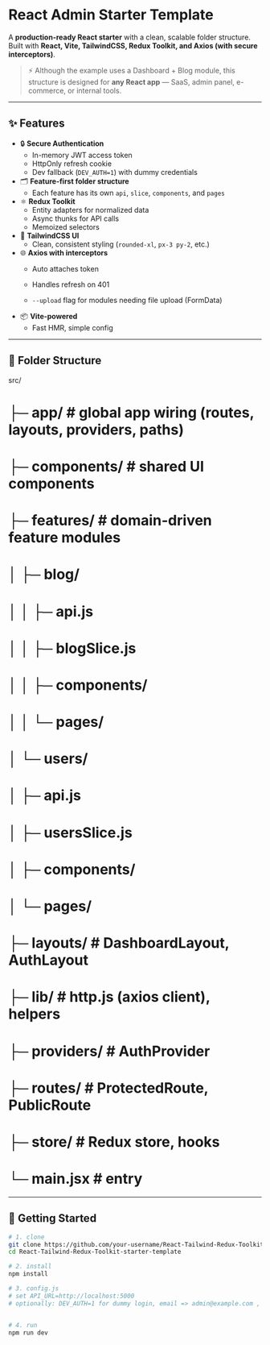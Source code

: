 # React Admin Starter Template

A **production-ready React starter** with a clean, scalable folder structure.  
Built with **React, Vite, TailwindCSS, Redux Toolkit, and Axios (with secure interceptors)**.

> ⚡️ Although the example uses a Dashboard + Blog module, this structure is designed for **any React app** — SaaS, admin panel, e-commerce, or internal tools.

---

## ✨ Features

- 🔒 **Secure Authentication**
  - In-memory JWT access token
  - HttpOnly refresh cookie
  - Dev fallback (`DEV_AUTH=1`) with dummy credentials
- 🗂 **Feature-first folder structure**
  - Each feature has its own `api`, `slice`, `components`, and `pages`
- ⚛️ **Redux Toolkit**
  - Entity adapters for normalized data
  - Async thunks for API calls
  - Memoized selectors
- 🎨 **TailwindCSS UI**
  - Clean, consistent styling (`rounded-xl`, `px-3 py-2`, etc.)
- 🌐 **Axios with interceptors**
  - Auto attaches token
  - Handles refresh on 401

  - `--upload` flag for modules needing file upload (FormData)
- 📦 **Vite-powered**
  - Fast HMR, simple config

---

## 📁 Folder Structure


src/
# ├─ app/ # global app wiring (routes, layouts, providers, paths)
# ├─ components/ # shared UI components
# ├─ features/ # domain-driven feature modules
# │ ├─ blog/
# │ │ ├─ api.js
# │ │ ├─ blogSlice.js
# │ │ ├─ components/
#  │ │ └─ pages/
# │ └─ users/
# │ ├─ api.js
# │ ├─ usersSlice.js
# │ ├─ components/
# │ └─ pages/
# ├─ layouts/ # DashboardLayout, AuthLayout
# ├─ lib/ # http.js (axios client), helpers
# ├─ providers/ # AuthProvider
# ├─ routes/ # ProtectedRoute, PublicRoute
# ├─ store/ # Redux store, hooks
# └─ main.jsx # entry



---

## 🚀 Getting Started

```bash
# 1. clone
git clone https://github.com/your-username/React-Tailwind-Redux-Toolkit-starter-template.git
cd React-Tailwind-Redux-Toolkit-starter-template

# 2. install
npm install

# 3. config.js
# set API_URL=http://localhost:5000
# optionally: DEV_AUTH=1 for dummy login, email => admin@example.com , password => admin123


# 4. run
npm run dev


